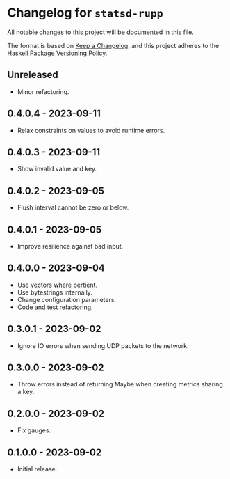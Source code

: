 # Changelog for `statsd-rupp`

All notable changes to this project will be documented in this file.

The format is based on [Keep a Changelog](https://keepachangelog.com/en/1.0.0/),
and this project adheres to the
[Haskell Package Versioning Policy](https://pvp.haskell.org/).

## Unreleased

- Minor refactoring.

## 0.4.0.4 - 2023-09-11

- Relax constraints on values to avoid runtime errors.

## 0.4.0.3 - 2023-09-11

- Show invalid value and key.

## 0.4.0.2 - 2023-09-05

- Flush interval cannot be zero or below.

## 0.4.0.1 - 2023-09-05

- Improve resilience against bad input.

## 0.4.0.0 - 2023-09-04

- Use vectors where pertient.
- Use bytestrings internally.
- Change configuration parameters.
- Code and test refactoring.

## 0.3.0.1 - 2023-09-02

- Ignore IO errors when sending UDP packets to the network.

## 0.3.0.0 - 2023-09-02

- Throw errors instead of returning Maybe when creating metrics sharing a key.

## 0.2.0.0 - 2023-09-02

- Fix gauges.

## 0.1.0.0 - 2023-09-02

- Initial release.
